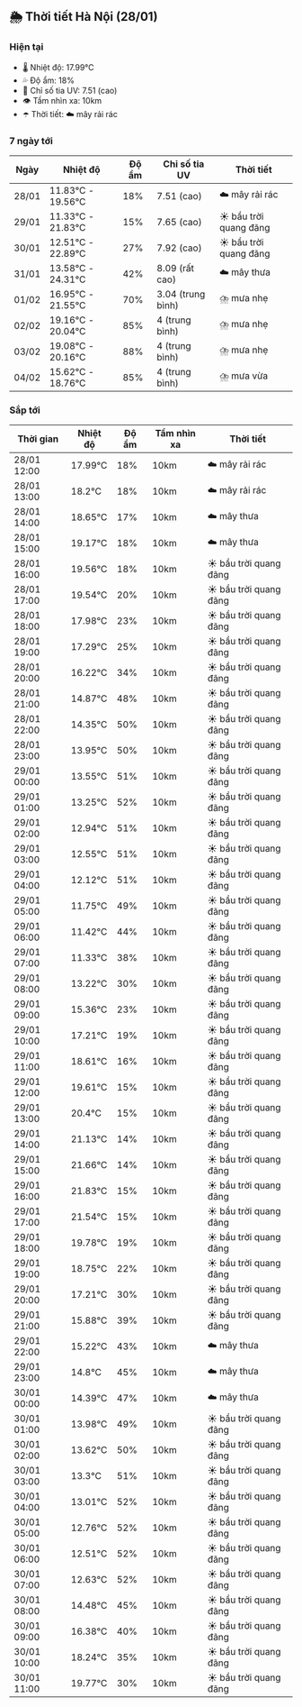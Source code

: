 ## 🌦️ Thời tiết Hà Nội (28/01)

### Hiện tại

- 🌡️ Nhiệt độ: 17.99℃
- 💦 Độ ẩm: 18%
- 🌟 Chỉ số tia UV: 7.51 (cao)
- 👁️ Tầm nhìn xa: 10km
- ☂️ Thời tiết: ☁️ mây rải rác

### 7 ngày tới

| Ngày | Nhiệt độ | Độ ẩm | Chỉ số tia UV | Thời tiết |
| --- | --- | --- | --- | --- |
| 28/01 | 11.83℃ - 19.56℃ | 18% | 7.51 (cao) | ☁️ mây rải rác |
| 29/01 | 11.33℃ - 21.83℃ | 15% | 7.65 (cao) | ☀️ bầu trời quang đãng |
| 30/01 | 12.51℃ - 22.89℃ | 27% | 7.92 (cao) | ☀️ bầu trời quang đãng |
| 31/01 | 13.58℃ - 24.31℃ | 42% | 8.09 (rất cao) | ☁️ mây thưa |
| 01/02 | 16.95℃ - 21.55℃ | 70% | 3.04 (trung bình) | ⛈️ mưa nhẹ |
| 02/02 | 19.16℃ - 20.04℃ | 85% | 4 (trung bình) | ⛈️ mưa nhẹ |
| 03/02 | 19.08℃ - 20.16℃ | 88% | 4 (trung bình) | ⛈️ mưa nhẹ |
| 04/02 | 15.62℃ - 18.76℃ | 85% | 4 (trung bình) | ⛈️ mưa vừa |

### Sắp tới

| Thời gian | Nhiệt độ | Độ ẩm | Tầm nhìn xa | Thời tiết |
| --- | --- | --- | --- | --- |
| 28/01 12:00 | 17.99℃ | 18% | 10km | ☁️ mây rải rác |
| 28/01 13:00 | 18.2℃ | 18% | 10km | ☁️ mây rải rác |
| 28/01 14:00 | 18.65℃ | 17% | 10km | ☁️ mây thưa |
| 28/01 15:00 | 19.17℃ | 18% | 10km | ☁️ mây thưa |
| 28/01 16:00 | 19.56℃ | 18% | 10km | ☀️ bầu trời quang đãng |
| 28/01 17:00 | 19.54℃ | 20% | 10km | ☀️ bầu trời quang đãng |
| 28/01 18:00 | 17.98℃ | 23% | 10km | ☀️ bầu trời quang đãng |
| 28/01 19:00 | 17.29℃ | 25% | 10km | ☀️ bầu trời quang đãng |
| 28/01 20:00 | 16.22℃ | 34% | 10km | ☀️ bầu trời quang đãng |
| 28/01 21:00 | 14.87℃ | 48% | 10km | ☀️ bầu trời quang đãng |
| 28/01 22:00 | 14.35℃ | 50% | 10km | ☀️ bầu trời quang đãng |
| 28/01 23:00 | 13.95℃ | 50% | 10km | ☀️ bầu trời quang đãng |
| 29/01 00:00 | 13.55℃ | 51% | 10km | ☀️ bầu trời quang đãng |
| 29/01 01:00 | 13.25℃ | 52% | 10km | ☀️ bầu trời quang đãng |
| 29/01 02:00 | 12.94℃ | 51% | 10km | ☀️ bầu trời quang đãng |
| 29/01 03:00 | 12.55℃ | 51% | 10km | ☀️ bầu trời quang đãng |
| 29/01 04:00 | 12.12℃ | 51% | 10km | ☀️ bầu trời quang đãng |
| 29/01 05:00 | 11.75℃ | 49% | 10km | ☀️ bầu trời quang đãng |
| 29/01 06:00 | 11.42℃ | 44% | 10km | ☀️ bầu trời quang đãng |
| 29/01 07:00 | 11.33℃ | 38% | 10km | ☀️ bầu trời quang đãng |
| 29/01 08:00 | 13.22℃ | 30% | 10km | ☀️ bầu trời quang đãng |
| 29/01 09:00 | 15.36℃ | 23% | 10km | ☀️ bầu trời quang đãng |
| 29/01 10:00 | 17.21℃ | 19% | 10km | ☀️ bầu trời quang đãng |
| 29/01 11:00 | 18.61℃ | 16% | 10km | ☀️ bầu trời quang đãng |
| 29/01 12:00 | 19.61℃ | 15% | 10km | ☀️ bầu trời quang đãng |
| 29/01 13:00 | 20.4℃ | 15% | 10km | ☀️ bầu trời quang đãng |
| 29/01 14:00 | 21.13℃ | 14% | 10km | ☀️ bầu trời quang đãng |
| 29/01 15:00 | 21.66℃ | 14% | 10km | ☀️ bầu trời quang đãng |
| 29/01 16:00 | 21.83℃ | 15% | 10km | ☀️ bầu trời quang đãng |
| 29/01 17:00 | 21.54℃ | 15% | 10km | ☀️ bầu trời quang đãng |
| 29/01 18:00 | 19.78℃ | 19% | 10km | ☀️ bầu trời quang đãng |
| 29/01 19:00 | 18.75℃ | 22% | 10km | ☀️ bầu trời quang đãng |
| 29/01 20:00 | 17.21℃ | 30% | 10km | ☀️ bầu trời quang đãng |
| 29/01 21:00 | 15.88℃ | 39% | 10km | ☀️ bầu trời quang đãng |
| 29/01 22:00 | 15.22℃ | 43% | 10km | ☁️ mây thưa |
| 29/01 23:00 | 14.8℃ | 45% | 10km | ☁️ mây thưa |
| 30/01 00:00 | 14.39℃ | 47% | 10km | ☁️ mây thưa |
| 30/01 01:00 | 13.98℃ | 49% | 10km | ☀️ bầu trời quang đãng |
| 30/01 02:00 | 13.62℃ | 50% | 10km | ☀️ bầu trời quang đãng |
| 30/01 03:00 | 13.3℃ | 51% | 10km | ☀️ bầu trời quang đãng |
| 30/01 04:00 | 13.01℃ | 52% | 10km | ☀️ bầu trời quang đãng |
| 30/01 05:00 | 12.76℃ | 52% | 10km | ☀️ bầu trời quang đãng |
| 30/01 06:00 | 12.51℃ | 52% | 10km | ☀️ bầu trời quang đãng |
| 30/01 07:00 | 12.63℃ | 52% | 10km | ☀️ bầu trời quang đãng |
| 30/01 08:00 | 14.48℃ | 45% | 10km | ☀️ bầu trời quang đãng |
| 30/01 09:00 | 16.38℃ | 40% | 10km | ☀️ bầu trời quang đãng |
| 30/01 10:00 | 18.24℃ | 35% | 10km | ☀️ bầu trời quang đãng |
| 30/01 11:00 | 19.77℃ | 30% | 10km | ☀️ bầu trời quang đãng |
